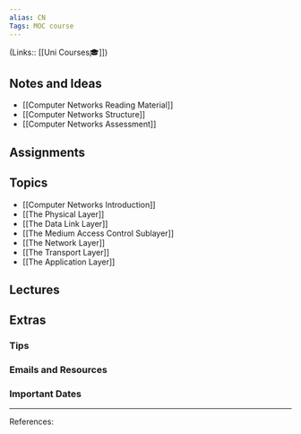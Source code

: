 ```yaml
---
alias: CN
Tags: MOC course
---
```

(Links:: [[Uni Courses🎓]])
## Notes and Ideas
- [[Computer Networks Reading Material]]
- [[Computer Networks Structure]]
- [[Computer Networks Assessment]]
## Assignments
## Topics
- [[Computer Networks Introduction]]
- [[The Physical Layer]]
- [[The Data Link Layer]]
- [[The Medium Access Control Sublayer]]
- [[The Network Layer]]
- [[The Transport Layer]]
- [[The Application Layer]]
## Lectures
## Extras
### Tips
### Emails and Resources
### Important Dates
___
References:
